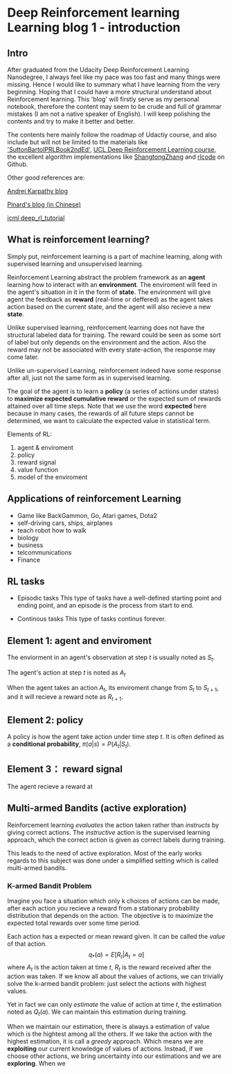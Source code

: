 # Deep Reinforcement learning Learning blog 1 - introduction

## Intro

After graduated from the Udacity Deep Reinforcement Learning Nanodegree, I always feel like my pace was too fast and many things were missing. Hence I would like to summary what I have learning from the very beginning. Hoping that I could have a more structural understand about Reinforcement learning. This 'blog' will firstly serve as my personal notebook, therefore the content may seem to be crude and full of grammar mistakes (I am not a native speaker of English). I will keep polishing the contents and try to make it better and better.

The contents here mainly follow the roadmap of Udactiy course, and also include but will not be limited to the materials like ['SuttonBartoIPRLBook2ndEd'](https://web.stanford.edu/class/psych209/Readings/SuttonBartoIPRLBook2ndEd.pdf), [UCL Deep Reinforcement Learning course](http://rail.eecs.berkeley.edu/deeprlcourse/), the excellent algorithm implementations like [ShangtongZhang](https://github.com/ShangtongZhang/DeepRL) and [rlcode](https://github.com/rlcode/reinforcement-learning) on Github.

Other good references are:

[Andrej Karpathy blog](karpathy.github.io/2016/05/31/rl/)

[Pinard's blog (in Chinese)](https://www.cnblogs.com/pinard/category/1254674.html)

[icml deep_rl_tutorial](https://icml.cc/2016/tutorials/deep_rl_tutorial.pdf)

## What is reinforcement learning?

Simply put, reinforcement learning is a part of machine learning, along with supervised learning and unsupervised learning.

Reinforcement Learning abstract the problem framework as an **agent** learning how to interact with an **environment**. The enviroment will feed in the agent's situation in it in the form of **state**. The environment will give agent the feedback as **reward** (real-time or deffered) as the agent takes action based on the current state, and the agent will also recieve a new **state**.

Unlike supervised learning, reinforcement learning does not have the structural labeled data for training. The reward could be seen as some sort of label but only depends on the environment and the action. Also the reward may not be associated with every state-action, the response may come later.

Unlike un-supervised Learning, reinforcement indeed have some response after all, just not the same form as in supervised learning.

The goal of the agent is to learn a **policy** (a series of actions under states) to **maximize expected cumulative reward** or the expected sum of rewards attained over all time steps. Note that we use the word **expected** here because in many cases, the rewards of all future steps cannot be determined, we want to calculate the expected value in statistical term.

Elements of RL:
1. agent & enviroment
2. policy
3. reward signal
4. value function
5. model of the enviroment

## Applications of reinforcement Learning

- Game like BackGammon, Go, Atari games, Dota2
- self-driving cars, ships, airplanes
- teach robot how to walk
- biology
- business
- telcommunications
- Finance


## RL tasks
- Episodic tasks
This type of tasks have a well-defined starting point and ending point, and an episode is the process from start to end.

- Continous tasks
This type of tasks continus forever.

## Element 1: agent and enviroment

The enviorment in an agent's observation at step $t$ is usually noted as $S_t$.

The agent's action at step $t$ is noted as $A_t$

When the agent takes an action $A_t$, its enviroment change from $S_t$ to $S_{t+1}$, and it will recieve a reward note as $R_{t+1}$.

## Element 2: policy
A policy is how the agent take action under time step $t$. It is often defined as a **conditional probability**, $\pi(a|s)=P(A_t|S_t)$.

## Element 3： reward signal
The agent recieve a reward at


## Multi-armed Bandits (active exploration)
Reinforcement learning *evaluates* the action taken rather than *instructs* by giving correct actions. The *instructive* action is the supervised learning approach, which the correct action is given as correct labels during training.

This leads to the need of active exploration. Most of the early works regards to this subject was done under a simplified setting which is called multi-armed bandits.

### K-armed Bandit Problem
Imagine you face a situation which only k choices of actions can be made, after each action you recieve a reward from a stationary probability distribution that depends on the action. The objective is to maximize the expected total rewards over some time period.

Each action has a expected or mean reward given. It can be called the *value* of that action.
$$
q_*(a)=E[R_t|A_t=a]
$$
where $A_t$ is the action taken at time $t$, $R_t$ is the reward received after the action was taken. If we know all about the values of actions, we can trivially solve the k-armed bandit problem: just select the actions with highest values.

Yet in fact we can only *estimate* the value of action at time $t$, the estimation noted as $Q_t(a)$. We can maintain this estimation during training.

When we maintain our estimation, there is always a estimation of value which is the hightest among all the others. If we take the action with the highest estimation, it is call a *greedy* approach. Which means we are **exploiting** our current knowledge of values of actions. Instead, if we choose other actions, we bring uncertainty into our estimations and we are **exploring**. When we
